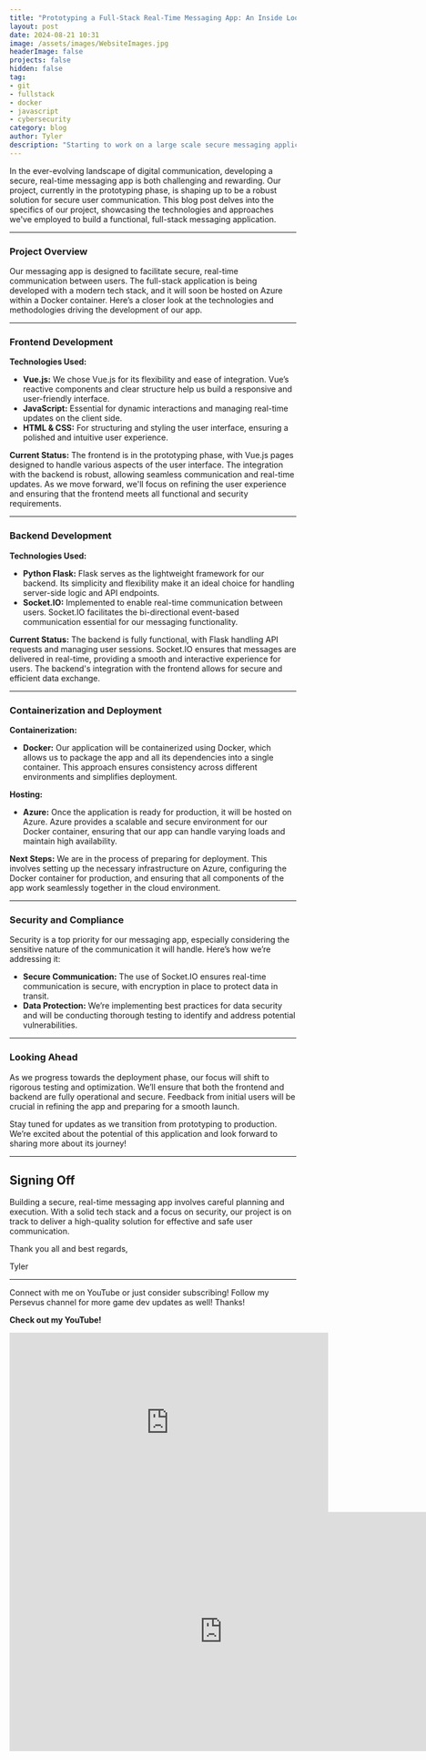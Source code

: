 ```yaml
---
title: "Prototyping a Full-Stack Real-Time Messaging App: An Inside Look"
layout: post
date: 2024-08-21 10:31
image: /assets/images/WebsiteImages.jpg
headerImage: false
projects: false
hidden: false
tag:
- git
- fullstack
- docker
- javascript
- cybersecurity
category: blog
author: Tyler
description: "Starting to work on a large scale secure messaging application."
---
```


In the ever-evolving landscape of digital communication, developing a secure, real-time messaging app is both challenging and rewarding. Our project, currently in the prototyping phase, is shaping up to be a robust solution for secure user communication. This blog post delves into the specifics of our project, showcasing the technologies and approaches we've employed to build a functional, full-stack messaging application.

---

### **Project Overview**

Our messaging app is designed to facilitate secure, real-time communication between users. The full-stack application is being developed with a modern tech stack, and it will soon be hosted on Azure within a Docker container. Here’s a closer look at the technologies and methodologies driving the development of our app.

---

### **Frontend Development**

**Technologies Used:**
- **Vue.js:** We chose Vue.js for its flexibility and ease of integration. Vue’s reactive components and clear structure help us build a responsive and user-friendly interface.
- **JavaScript:** Essential for dynamic interactions and managing real-time updates on the client side.
- **HTML & CSS:** For structuring and styling the user interface, ensuring a polished and intuitive user experience.

**Current Status:**
The frontend is in the prototyping phase, with Vue.js pages designed to handle various aspects of the user interface. The integration with the backend is robust, allowing seamless communication and real-time updates. As we move forward, we'll focus on refining the user experience and ensuring that the frontend meets all functional and security requirements.

---

### **Backend Development**

**Technologies Used:**
- **Python Flask:** Flask serves as the lightweight framework for our backend. Its simplicity and flexibility make it an ideal choice for handling server-side logic and API endpoints.
- **Socket.IO:** Implemented to enable real-time communication between users. Socket.IO facilitates the bi-directional event-based communication essential for our messaging functionality.

**Current Status:**
The backend is fully functional, with Flask handling API requests and managing user sessions. Socket.IO ensures that messages are delivered in real-time, providing a smooth and interactive experience for users. The backend's integration with the frontend allows for secure and efficient data exchange.

---

### **Containerization and Deployment**

**Containerization:**
- **Docker:** Our application will be containerized using Docker, which allows us to package the app and all its dependencies into a single container. This approach ensures consistency across different environments and simplifies deployment.

**Hosting:**
- **Azure:** Once the application is ready for production, it will be hosted on Azure. Azure provides a scalable and secure environment for our Docker container, ensuring that our app can handle varying loads and maintain high availability.

**Next Steps:**
We are in the process of preparing for deployment. This involves setting up the necessary infrastructure on Azure, configuring the Docker container for production, and ensuring that all components of the app work seamlessly together in the cloud environment.

---

### **Security and Compliance**

Security is a top priority for our messaging app, especially considering the sensitive nature of the communication it will handle. Here’s how we’re addressing it:

- **Secure Communication:** The use of Socket.IO ensures real-time communication is secure, with encryption in place to protect data in transit.
- **Data Protection:** We’re implementing best practices for data security and will be conducting thorough testing to identify and address potential vulnerabilities.

---

### **Looking Ahead**

As we progress towards the deployment phase, our focus will shift to rigorous testing and optimization. We’ll ensure that both the frontend and backend are fully operational and secure. Feedback from initial users will be crucial in refining the app and preparing for a smooth launch.

Stay tuned for updates as we transition from prototyping to production. We’re excited about the potential of this application and look forward to sharing more about its journey!

---
## Signing Off

Building a secure, real-time messaging app involves careful planning and execution. With a solid tech stack and a focus on security, our project is on track to deliver a high-quality solution for effective and safe user communication.

Thank you all and best regards,

Tyler

---

Connect with me on YouTube or just consider subscribing! Follow my Persevus channel for more game dev updates as well! Thanks!

**Check out my YouTube!**

<iframe width="560" height="315" src="https://www.youtube.com/embed/RELH4x4U0I8?si=Tivd8tWsXt22hPzn" title="YouTube video player" frameborder="0" allow="accelerometer; autoplay; clipboard-write; encrypted-media; gyroscope; picture-in-picture; web-share" allowfullscreen></iframe>

<iframe width="747" height="420" src="https://www.youtube.com/embed/VRXHawfSMuM" title="The Shared Responsibility Model Overview" frameborder="0" allow="accelerometer; autoplay; clipboard-write; encrypted-media; gyroscope; picture-in-picture; web-share" allowfullscreen></iframe>

[1]: https://daringfireball.net/projects/markdown/
[2]: https://www.fileformat.info/info/unicode/char/2163/index.htm
[3]: https://www.markitdown.net/
[4]: https://daringfireball.net/projects/markdown/basics
[5]: https://daringfireball.net/projects/markdown/syntax
[6]: https://kune.fr/wp-content/uploads/2013/10/ghost-blog.jpg
